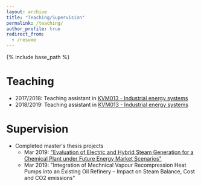 ```yaml
---
layout: archive
title: "Teaching/Supervision"
permalink: /teaching/
author_profile: true
redirect_from:
  - /resume
---
```


{% include base_path %}

Teaching
======
* 2017/2018: Teaching assistant in [KVM013 - Industrial energy systems](https://student.portal.chalmers.se/en/chalmersstudies/courseinformation/Pages/SearchCourse.aspx?course_id=29668&parsergrp=3)
* 2018/2019: Teaching assistant in [KVM013 - Industrial energy systems](https://student.portal.chalmers.se/en/chalmersstudies/courseinformation/Pages/SearchCourse.aspx?course_id=29668&parsergrp=3)

Supervision
======
* Completed master's thesis projects
  * Mar 2019: ["Evaluation of Electric and Hybrid Steam Generation for a Chemical Plant under Future Energy Market Scenarios"](http://publications.lib.chalmers.se/records/fulltext/256671/256671.pdf)
  * Mar 2019: "Integration of Mechnical Vapour Recompression Heat Pumps into an Existing Oil Refinery – Impact on Steam Balance, Cost and CO2 emissions"
